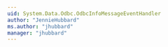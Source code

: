 ```yaml
---
uid: System.Data.Odbc.OdbcInfoMessageEventHandler
author: "JennieHubbard"
ms.author: "jhubbard"
manager: "jhubbard"
---
```

